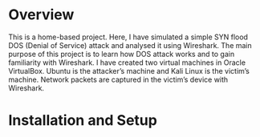 # Overview
This is a home-based project. Here, I have simulated a simple SYN flood DOS (Denial of Service) attack and analysed it using Wireshark. The main purpose of this project is to learn how DOS attack works and to gain familiarity with Wireshark. I have created two virtual machines in Oracle VirtualBox. Ubuntu is the attacker’s machine and Kali Linux is the victim’s machine. Network packets are captured in the victim’s device with Wireshark.
# Installation and Setup
